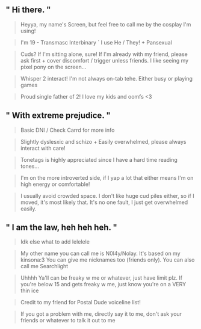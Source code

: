 ## " Hi there. "

> Heyya, my name's Screen, but feel free to call me by the cosplay I'm using!

> I'm 19 - Transmasc Interbinary ` I use He / They! + Pansexual

> Cuds? If I'm sitting alone, sure! If I'm already with my friend, please ask first + cover discomfort / trigger unless friends. I like seeing my pixel pony on the screen...

> Whisper 2 interact! I'm not always on-tab tehe. Either busy or playing games

> Proud single father of 2! I love my kids and oomfs <3

## " With extreme prejudice. "

> Basic DNI / Check Carrd for more info

> Slightly dyslesxic and schizo + Easily overwhelmed, please always interact with care!

> Tonetags is highly appreciated since I have a hard time reading tones...

> I'm on the more introverted side, if I yap a lot that either means I'm on high energy or comfortable!

> I usually avoid crowded space. I don't like huge cud piles either, so if I moved, it's most likely that. It's no one fault, I just get overwhelmed easily.


## " I am the law, heh heh heh. "

> Idk else what to add lelelele

> My other name you can call me is N0l4y/Nolay. It's based on my kinsona:3 You can give me nicknames too (friends only). You can also call me Searchlight

> Uhhhh Ya'll can be freaky w me or whatever, just have limit plz. If you're below 15 and gets freaky w me, just know you're on a VERY thin ice

> Credit to my friend for Postal Dude voiceline list!

> If you got a problem with me, directly say it to me, don't ask your friends or whatever to talk it out to me
